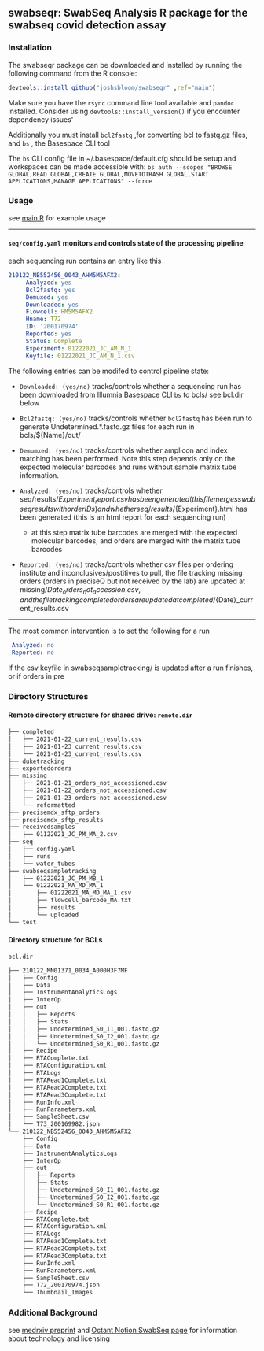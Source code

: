 ## swabseqr: SwabSeq Analysis R package for the swabseq covid detection assay

### Installation

The swabseqr package can be downloaded and installed by running the following command from the R console:

```r
devtools::install_github("joshsbloom/swabseqr" ,ref="main")
```

Make sure you have the `rsync` command line tool available and `pandoc` installed. Consider using `devtools::install_version()` if you encounter dependency issues'

Additionally you must install `bcl2fastq` ,for converting bcl to fastq.gz files, and `bs` , the Basespace CLI tool

The `bs` CLI config file in ~/.basespace/default.cfg should be setup and workspaces can be made accessible with:
`bs auth --scopes "BROWSE GLOBAL,READ GLOBAL,CREATE GLOBAL,MOVETOTRASH GLOBAL,START APPLICATIONS,MANAGE APPLICATIONS" --force`

### Usage
see [main.R](examples/main.R) for example usage
___

#### `seq/config.yaml` monitors and controls state of the processing pipeline

each sequencing run contains an entry like this

```yaml
210122_NB552456_0043_AHM5M5AFX2:
     Analyzed: yes
     Bcl2fastq: yes
     Demuxed: yes
     Downloaded: yes
     Flowcell: HM5M5AFX2
     Hname: T72
     ID: '200170974'
     Reported: yes
     Status: Complete
     Experiment: 01222021_JC_AM_N_1
     Keyfile: 01222021_JC_AM_N_1.csv
```
The following entries can be modifed to control pipeline state:

* `Downloaded: (yes/no)` tracks/controls whether a sequencing run has been downloaded from Illumnia Basespace CLI `bs` to bcls/ see bcl.dir below

* `Bcl2fastq: (yes/no)` tracks/controls whether `bcl2fastq` has been run to generate Undetermined.*.fastq.gz files for each run in bcls/${Name}/out/

* `Demumxed: (yes/no)` tracks/controls whether amplicon and index matching has been performed. Note this step depends only on the expected molecular barcodes and runs without sample matrix tube information. 

* `Analyzed: (yes/no)` tracks/controls whether seq/results/${Experiment}_report.csv has been generated 
(this file merges swabseq results with order IDs) and whether seq/results/${Experiment}.html 
has been generated (this is an html report for each sequencing run)
    - at this step matrix tube barcodes are merged with the expected molecular barcodes, and orders are merged with the matrix tube barcodes 

* `Reported: (yes/no)` tracks/controls whether csv files per ordering institute and inconclusives/postitives to pull, the file tracking missing orders 
(orders in preciseQ but not received by the lab) are updated at missing/${Date}_orders_not_accession.csv, and the file tracking completed orders are updated at completed/${Date}_current_results.csv

___

The most common intervention is to set the following for a run
```yaml
 Analyzed: no
 Reported: no
```
If the csv keyfile in swabseqsampletracking/ is updated after a run finishes, or if orders in pre


### Directory Structures

#### Remote directory structure for shared drive: `remote.dir`
```bash
├── completed
│   ├── 2021-01-22_current_results.csv
│   ├── 2021-01-23_current_results.csv
│   └── 2021-01-23_current_results.csv
├── duketracking
├── exportedorders
├── missing
│   ├── 2021-01-21_orders_not_accessioned.csv
│   ├── 2021-01-22_orders_not_accessioned.csv
│   ├── 2021-01-23_orders_not_accessioned.csv
│   └── reformatted
├── precisemdx_sftp_orders
├── precisemdx_sftp_results
├── receivedsamples
│   ├── 01122021_JC_PM_MA_2.csv
├── seq
│   ├── config.yaml
│   ├── runs
│   └── water_tubes
├── swabseqsampletracking
│   ├── 01222021_JC_PM_MB_1
│   └── 01222021_MA_MD_MA_1
│       ├── 01222021_MA_MD_MA_1.csv
│       ├── flowcell_barcode_MA.txt
│       ├── results
│       └── uploaded
└── test
```



  






#### Directory structure for BCLs
 `bcl.dir`
```bash
├── 210122_MN01371_0034_A000H3F7MF
│   ├── Config
│   ├── Data
│   ├── InstrumentAnalyticsLogs
│   ├── InterOp
│   ├── out
│   │   ├── Reports
│   │   ├── Stats
│   │   ├── Undetermined_S0_I1_001.fastq.gz
│   │   ├── Undetermined_S0_I2_001.fastq.gz
│   │   └── Undetermined_S0_R1_001.fastq.gz
│   ├── Recipe
│   ├── RTAComplete.txt
│   ├── RTAConfiguration.xml
│   ├── RTALogs
│   ├── RTARead1Complete.txt
│   ├── RTARead2Complete.txt
│   ├── RTARead3Complete.txt
│   ├── RunInfo.xml
│   ├── RunParameters.xml
│   ├── SampleSheet.csv
│   └── T73_200169982.json
└── 210122_NB552456_0043_AHM5M5AFX2
    ├── Config
    ├── Data
    ├── InstrumentAnalyticsLogs
    ├── InterOp
    ├── out
    │   ├── Reports
    │   ├── Stats
    │   ├── Undetermined_S0_I1_001.fastq.gz
    │   ├── Undetermined_S0_I2_001.fastq.gz
    │   └── Undetermined_S0_R1_001.fastq.gz
    ├── Recipe
    ├── RTAComplete.txt
    ├── RTAConfiguration.xml
    ├── RTALogs
    ├── RTARead1Complete.txt
    ├── RTARead2Complete.txt
    ├── RTARead3Complete.txt
    ├── RunInfo.xml
    ├── RunParameters.xml
    ├── SampleSheet.csv
    ├── T72_200170974.json
    └── Thumbnail_Images
```

### Additional Background
see [medrxiv preprint](https://www.medrxiv.org/content/10.1101/2020.08.04.20167874v2) and [Octant Notion SwabSeq page](https://www.notion.so/Octant-SwabSeq-Testing-9eb80e793d7e46348038aa80a5a901fd) for information about technology and licensing


